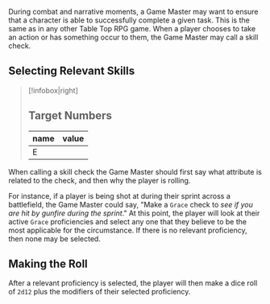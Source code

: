 During combat and narrative moments, a Game Master may want to ensure that a character is able to successfully complete a given task. This is the same as in any other Table Top RPG game. When a player chooses to take an action or has something occur to them, the Game Master may call a skill check. 

## Selecting Relevant Skills
> [!infobox|right]
> ## Target Numbers
> | name | value |
> | --- | --- |
> | E

When calling a skill check the Game Master should first say what attribute is related to the check, and then why the player is rolling.

For instance, if a player is being shot at during their sprint across a battlefield, the Game Master could say, "Make a `Grace` check to *see if you are hit by gunfire during the sprint*." At this point, the player will look at their active `Grace` proficiencies and select any one that they believe to be the most applicable for the circumstance. If there is no relevant proficiency, then none may be selected. 

## Making the Roll
After a relevant proficiency is selected, the player will then make a dice roll of `2d12` plus the modifiers of their selected proficiency.